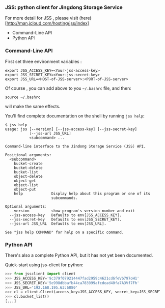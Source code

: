 ### JSS: python client for Jingdong Storage Service

For more detail for JSS , please visit (here)[http://man.jcloud.com/hosting/jss/index]

* Command-Line API
* Python API


### Command-Line  API
First set three environment variables :
```
export JSS_ACCESS_KEY=<Your-jss-access-key>
export JSS_SECRET_KEY=<Your-jss-secret-key>
export JSS_URL=<HOST-of-JSS-server>:<PORT-of-JSS-server>
```
Of course , you can add above to you `~/.bashrc` file, and then:
```
source ~/.bashrc
```
will make the same effects.

You'll find complete documentation on the shell by running `jss help`:
```shell
$ jss help 
usage: jss [--version] [--jss-access-key] [--jss-secret-key]
           [--jss-url JSS_URL]
           <subcommand> ...

Command-line interface to the Jindong Storage Service (JSS) API.

Positional arguments:
  <subcommand>
    bucket-create
    bucket-delete
    bucket-list
    object-delete
    object-get
    object-list
    object-put
    help             Display help about this program or one of its
                     subcommands.

Optional arguments:
  --version          show program's version number and exit
  --jss-access-key   Defaults to env[JSS_ACCESS_KEY].
  --jss-secret-key   Defaults to env[JSS_SECRET_KEY].
  --jss-url JSS_URL  Defaults to env[JSS_URL].

See "jss help COMMAND" for help on a specific command.
```


### Python API
There's also a complete Python API, but it has not yet been documented.

Quick-start using jss-client for python:
```python
>>> from jssclient import client 
>>> JSS_ACCESS_KEY='9c379f079214447fad2959c4621cd6feVb797oH1'     
>>> JSS_SECRET_KEY='5e998dbbafb44ca783099afcdead40fa7A3Vf7Fh'
>>> JSS_URL='192.168.195.63:6080'
>>> cl = client.Client(access_key=JSS_ACCESS_KEY, secret_key=JSS_SECRET_KEY, jss_url=JSS_URL) 
>>> cl.bucket_list() 
[...]
```
